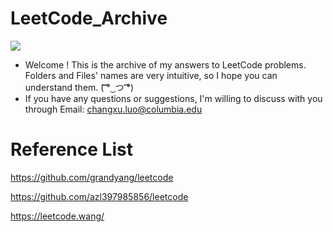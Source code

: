 # LeetCode_Archive

![](https://img.shields.io/badge/language-C++-red.svg)

- Welcome ! This is the archive of my answers to LeetCode problems. Folders and Files' names are very intuitive, so I hope you can understand them. (͡ ͡° ͜ つ ͡͡°)
- If you have any questions or suggestions, I'm willing to discuss with you through Email: [changxu.luo@columbia.edu](changxu.luo@columbia.edu)

# Reference List

https://github.com/grandyang/leetcode

https://github.com/azl397985856/leetcode

https://leetcode.wang/

